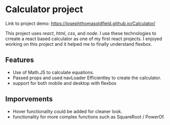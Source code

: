 # Calculator project #

Link to project demo: https://josephthomasoldfield.github.io/Calculator/

This project uses *react*, *html*, *css*, and *node*. I use these technologies to crreate a react based calculator as one of my first react projects. I enjoyed working on this project and it helped me to finally understand flexbox. 

## Features

- Use of Math.JS to calculate equations. 
- Passed props and used navLoader Efficientley to create the calculator.
- support for both mobile and desktop with flexbox

## Imporvements

- Hover functionality could be added for cleaner look.
- functionality for more complex functions such as SquareRoot / PowerOf. 



